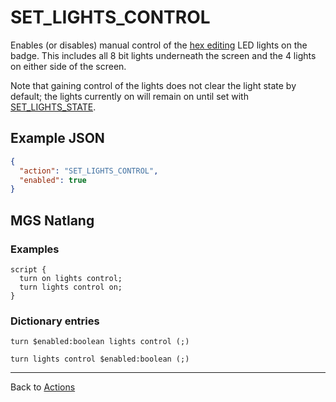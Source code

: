 # SET_LIGHTS_CONTROL

Enables (or disables) manual control of the [hex editing](../hardware/hex_editor) LED lights on the badge. This includes all 8 bit lights underneath the screen and the 4 lights on either side of the screen.

Note that gaining control of the lights does not clear the light state by default; the lights currently on will remain on until set with [SET_LIGHTS_STATE](../actions/SET_LIGHTS_STATE).

## Example JSON

```json
{
  "action": "SET_LIGHTS_CONTROL",
  "enabled": true
}
```

## MGS Natlang

### Examples

```mgs
script {
  turn on lights control;
  turn lights control on;
}
```

### Dictionary entries

```
turn $enabled:boolean lights control (;)

turn lights control $enabled:boolean (;)
```

---

Back to [Actions](../actions)
